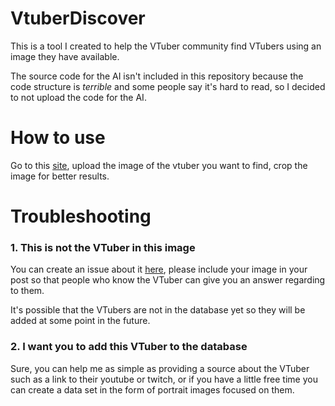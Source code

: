 # VtuberDiscover

This is a tool I created to help the VTuber community find VTubers using an image they have available.

The source code for the AI isn't included in this repository because the code structure is *terrible* and some people say it's hard to read, so I decided to not upload the code for the AI.

# How to use

Go to this [site](https://n40k0.github.io/VTuberDiscover/), upload the image of the vtuber you want to find, crop the image for better results.

# Troubleshooting

### 1.  This is not the VTuber in this image

You can create an issue about it [here](https://github.com/N40K0/VTuberDiscover/issues), please include your image in your post so that people who know the VTuber can give you an answer regarding to them.

It's possible that the VTubers are not in the database yet so they will be added at some point in the future.

### 2. I want you to add this VTuber to the database

Sure, you can help me as simple as providing a source about the VTuber such as a link to their youtube or twitch, or if you have a little free time you can create a data set in the form of portrait images focused on them.
